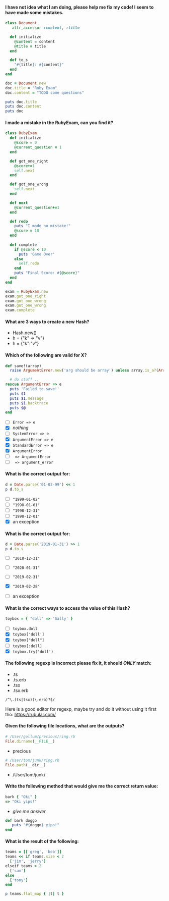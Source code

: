 #### I have not idea what I am doing, please help me fix my code! I seem to have made some mistakes.

```ruby
class Document
   attr_accessor :content, :title

  def initialize
    @content = content
    @title = title
  end

  def to_s
    "#{title}: #{content}"
  end
end

doc = Document.new
doc.title = "Ruby Exam"
doc.content = "TODO some questions"

puts doc.title
puts doc.content
puts doc
```

#### I made a mistake in the RubyExam, can you find it?

```ruby
class RubyExam
  def initialize
    @score = 0
    @current_question = 1
  end

  def got_one_right
    @score+=1
    self.next
  end

  def got_one_wrong
    self.next
  end

  def next
    @current_question+=1
  end

  def redo
    puts "I made no mistake!"
    @score = 10
  end
  
  def complete
    if @score < 10
      puts 'Game Over'
    else
      self.redo
    end
    puts "Final Score: #{@score}"
  end
end

exam = RubyExam.new
exam.got_one_right
exam.got_one_wrong
exam.got_one_wrong
exam.complete
```

#### What are 3 ways to create a new Hash?

- Hash.new()
- h = {"k" => "v"}
- h = {"k":"v"}

#### Which of the following are valid for __X__?

```ruby
def save!(array)
  raise ArgumentError.new('arg should be array') unless array.is_a?(Array)

  # do stuff ..
rescue ArgumentError => e
  puts 'Failed to save!'
  puts $1
  puts $1.message
  puts $1.backtrace
  puts $@
end
```

- [ ] `Error => e`
- [x] *nothing*
- [ ] `SystemError => e`
- [x] `ArgumentError => e`
- [x] `StandardError => e`
- [x] `ArgumentError`
- [ ] ` => ArgumentError`
- [ ] ` => argument_error`

#### What is the correct output for:

```ruby
d = Date.parse('01-02-99') << 1
p d.to_s
```

- [ ] `"1999-01-02"`
- [ ] `"1998-01-01"`
- [ ] `"1998-12-31"`
- [ ] `"1998-12-01"`
- [x] an exception

#### What is the correct output for:

```ruby
d = Date.parse('2019-01-31') >> 1
p d.to_s
```

- [ ] `"2018-12-31"`
- [ ] `"2020-01-31"`
- [ ] `"2019-02-31"`
- [x] `"2019-02-28"`
- [ ] an exception


#### What is the correct ways to access the value of this Hash?

```ruby
toybox = { "doll" => 'Sally' }
```

- [ ] `toybox.doll`
- [x] `toybox['doll']`
- [x] `toybox["doll"]`
- [ ] `toybox[:doll]`
- [x] `toybox.try('doll')`

#### The following regexp is incorrect please fix it, it should *ONLY* match:

- .ts
- .ts.erb
- .tsx
- .tsx.erb

`/^\.(ts|tsx)(\.erb)?$/`

Here is a good editor for regexp, maybe try and do it without using it first tho: https://rubular.com/

#### Given the following file locations, what are the outputs?

```ruby
# /User/gollum/precious/ring.rb
File.dirname(__FILE__)
```

- precious

```ruby
# /User/tom/junk/ring.rb
File.path(__dir__)
```

- /User/tom/junk/

#### Write the following method that would give me the correct return value:

```ruby
bark { "Oki" }
=> "Oki yips!"
```

- *give me answer*
```ruby
def bark doggo
   puts "#{doggo} yips!" 
end
```

#### What is the result of the following:

```ruby
teams = [['greg', 'bob']]
teams << if teams.size < 2
  ['jim', 'jerry']
elseif teams > 2
  ['sam']
else
  ['tony']
end

p teams.flat_map { |t| t }
```
